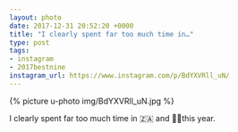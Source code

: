 ```yaml
---
layout: photo
date: 2017-12-31 20:52:20 +0000
title: "I clearly spent far too much time in…"
type: post
tags:
- instagram
- 2017bestnine
instagram_url: https://www.instagram.com/p/BdYXVRll_uN/
---
```


{% picture u-photo img/BdYXVRll_uN.jpg %}

I clearly spent far too much time in 🇿🇦 and 🏃‍♂️this year.
